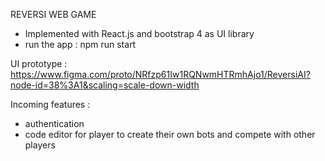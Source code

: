 REVERSI WEB GAME
- Implemented with React.js and bootstrap 4 as UI library
- run the app : npm run start

UI prototype : 
https://www.figma.com/proto/NRfzp61Iw1RQNwmHTRmhAjo1/ReversiAI?node-id=38%3A1&scaling=scale-down-width

Incoming features :
- authentication
- code editor for player to create their own bots and compete with other players
